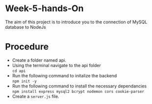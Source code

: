 # Week-5-hands-On
The aim of this project is to introduce you to the connection of MySQL database to NodeJs

# Procedure
- Create a folder named api.
- Using the terminal navigate to the api folder <br>
        `cd api` <br>
- Run the following command to initalize the backend <br>
        `npm init -y` <br>
- Run the following command to install the necessary dependancies<br>
        `npm install express mysql2 bcrypt nodemon cors cookie-parser` <br>
- Create a `server.js` file. 
